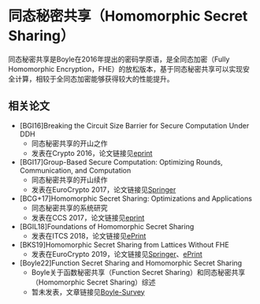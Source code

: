 # 同态秘密共享（Homomorphic Secret Sharing）

同态秘密共享是Boyle在2016年提出的密码学原语，是全同态加密（Fully Homomorphic Encryption，FHE）的放松版本，基于同态秘密共享可以实现安全计算，相较于全同态加密能够获得较大的性能提升。

## 相关论文
+ [BGI16]Breaking the Circuit Size Barrier for Secure Computation Under DDH
  + 同态秘密共享的开山之作
  + 发表在Crypto 2016，论文链接见[eprint](https://eprint.iacr.org/2016/585)
+ [BGI17]Group-Based Secure Computation: Optimizing Rounds, Communication, and Computation
  + 同态秘密共享的开山续作
  + 发表在EuroCrypto 2017，论文链接见[Springer](https://link.springer.com/chapter/10.1007/978-3-319-56614-6_6) 
+ [BCG+17]Homomorphic Secret Sharing: Optimizations and Applications
  + 同态秘密共享的系统研究
  + 发表在CCS 2017，论文链接见[eprint](https://eprint.iacr.org/2018/419)
+ [BGIL18]Foundations of Homomorphic Secret Sharing
  + 发表在ITCS 2018，论文链接见[ePrint](https://eprint.iacr.org/2017/1248)
+ [BKS19]Homomorphic Secret Sharing from Lattices Without FHE
  + 发表在EuroCrypto 2019，论文链接见[Springer](https://link.springer.com/chapter/10.1007/978-3-030-17656-3_1)、[ePrint](https://eprint.iacr.org/2019/129)
+ [Boyle22]Function Secret Sharing and Homomorphic Secret Sharing
  + Boyle关于函数秘密共享（Function Secret Sharing）和同态秘密共享（Homomorphic Secret Sharing）综述
  + 暂未发表，文章链接见[Boyle-Survey](https://cs.idc.ac.il/~elette/HSS_FSS-Survey.pdf)
